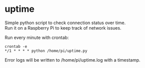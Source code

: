 # uptime
Simple python script to check connection status over time.  
Run it on a Raspberry Pi to keep track of network issues.  

Run every minute with crontab:
```
crontab -e
*/1 * * * * python /home/pi/uptime.py
```
Error logs will be written to /home/pi/uptime.log with a timestamp.
